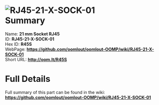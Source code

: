 
![RJ45-21-X-SOCK-01](https://github.com/oomlout/oomlout-OOMP/blob/master/parts/RJ45-21-X-SOCK-01/RJ45-21-X-SOCK-01_420.jpg)   
Summary
=================
  
Name: __21 mm Socket RJ45__    
ID: __RJ45-21-X-SOCK-01__   
Hex ID: __R45S__   
WebPage: __https://github.com/oomlout/oomlout-OOMP/wiki/RJ45-21-X-SOCK-01__   
Short URL: __http://oom.lt/R45S__   

Full Details
==========================
Full summary of this part can be found in the wiki:   
__https://github.com/oomlout/oomlout-OOMP/wiki/RJ45-21-X-SOCK-01__    

